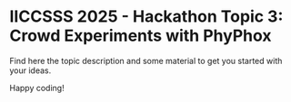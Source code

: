 # IICCSSS 2025 - Hackathon Topic 3: Crowd Experiments with PhyPhox

Find here the topic description and some material to get you started with your ideas.

Happy coding!
